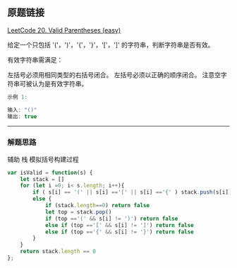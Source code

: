 ## 原题链接

[LeetCode 20. Valid Parentheses (easy)](https://leetcode-cn.com/problems/valid-parentheses/)

给定一个只包括 '('，')'，'{'，'}'，'['，']' 的字符串，判断字符串是否有效。

有效字符串需满足：

左括号必须用相同类型的右括号闭合。
左括号必须以正确的顺序闭合。
注意空字符串可被认为是有效字符串。

```cpp
示例 1:

输入: "()"
输出: true
```

---

### 解题思路

辅助 栈 模拟括号构建过程

```javascript
var isValid = function(s) {
    let stack = []
    for (let i =0; i< s.length; i++){
        if ( s[i] == '(' || s[i] =='[' || s[i] =='{' ) stack.push(s[i])
        else {
            if (stack.length==0) return false
            let top = stack.pop()
            if (top =='(' && s[i] != ')') return false
            else if (top =='[' && s[i] != ']') return false
            else if (top =='{' && s[i] != '}') return false
        }
    }
    return stack.length == 0
};
```
